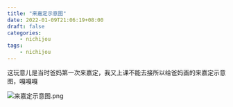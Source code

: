 ```yaml
---
title: "来嘉定示意图"
date: 2022-01-09T21:06:19+08:00
draft: false
categories:
    - nichijou
tags:
    - nichijou
---
```



这玩意儿是当时爸妈第一次来嘉定，我又上课不能去接所以给爸妈画的来嘉定示意图，嘎嘎嘎

![来嘉定示意图.png](https://s2.loli.net/2022/01/09/CT1YtlNjXUOGvpQ.png)

